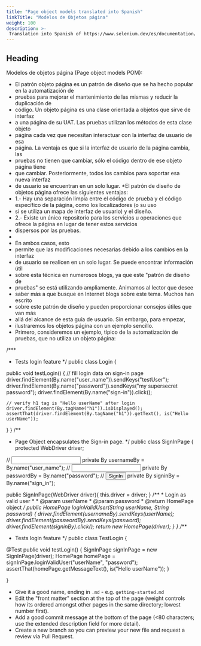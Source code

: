 ```yaml
---
title: "Page object models translated into Spanish"
linkTitle: "Modelos de Objetos página"
weight: 100
description: >-
 Translation into Spanish of https://www.selenium.dev/es/documentation/guidelines/page_object_models/
---
```


## Heading

Modelos de objetos página (Page object models POM):
* El patrón objeto página es un patrón de diseño que se ha hecho popular en la automatización de
* pruebas para mejorar el mantenimiento de las mismas y reducir la duplicación de
* código. Un objeto página es una clase orientada a objetos que sirve de interfaz
* a una página de su UAT. Las pruebas utilizan los métodos de esta clase objeto
* página cada vez que necesitan interactuar con la interfaz de usuario de esa
* página. La ventaja es que si la interfaz de usuario de la página cambia, las
* pruebas no tienen que cambiar, sólo el código dentro de ese objeto página tiene
* que cambiar. Posteriormente, todos los cambios para soportar esa nueva interfaz
* de usuario se encuentran en un solo lugar.
*El patrón de diseño de objetos página ofrece las siguientes ventajas:
*  1.-   Hay una separación limpia entre el código de prueba y el código específico de la página, como los localizadores (o su uso
*  si se utiliza un mapa de interfaz de usuario) y el diseño.
*   2.- Existe un único repositorio para los servicios u operaciones que ofrece la página en lugar de tener estos servicios
*  dispersos por las pruebas.
*
* En ambos casos, esto
* permite que las modificaciones necesarias debido a los cambios en la interfaz
* de usuario se realicen en un solo lugar. Se puede encontrar información útil
* sobre esta técnica en numerosos blogs, ya que este "patrón de diseño de
* pruebas" se está utilizando ampliamente. Animamos al lector que desee
* saber más a que busque en Internet blogs sobre este tema. Muchos han escrito
* sobre este patrón de diseño y pueden proporcionar consejos útiles que van más
* allá del alcance de esta guía de usuario. Sin embargo, para empezar,
* ilustraremos los objetos página con un ejemplo sencillo.
* Primero, consideremos un ejemplo, típico de la automatización de pruebas, que no utiliza un objeto página:

/***
 * Tests login feature
 */
public class Login {

  public void testLogin() {
    // fill login data on sign-in page
    driver.findElement(By.name("user_name")).sendKeys("testUser");
    driver.findElement(By.name("password")).sendKeys("my supersecret password");
    driver.findElement(By.name("sign-in")).click();

    // verify h1 tag is "Hello userName" after login
    driver.findElement(By.tagName("h1")).isDisplayed();
    assertThat(driver.findElement(By.tagName("h1")).getText(), is("Hello userName"));
  }
}
/**
 * Page Object encapsulates the Sign-in page.
 */
public class SignInPage {
  protected WebDriver driver;

  // <input name="user_name" type="text" value="">
  private By usernameBy = By.name("user_name");
  // <input name="password" type="password" value="">
  private By passwordBy = By.name("password");
  // <input name="sign_in" type="submit" value="SignIn">
  private By signinBy = By.name("sign_in");

  public SignInPage(WebDriver driver){
    this.driver = driver;
  }
  /**
    * Login as valid user
    *
    * @param userName
    * @param password
    * @return HomePage object
    */
  public HomePage loginValidUser(String userName, String password) {
    driver.findElement(usernameBy).sendKeys(userName);
    driver.findElement(passwordBy).sendKeys(password);
    driver.findElement(signinBy).click();
    return new HomePage(driver);
  }
}
/***
 * Tests login feature
 */
public class TestLogin {

  @Test
  public void testLogin() {
    SignInPage signInPage = new SignInPage(driver);
    HomePage homePage = signInPage.loginValidUser("userName", "password");
    assertThat(homePage.getMessageText(), is("Hello userName"));
  }

}



* Give it a good name, ending in `.md` - e.g. `getting-started.md`
* Edit the "front matter" section at the top of the page (weight controls how its ordered amongst other pages in the same directory; lowest number first).
* Add a good commit message at the bottom of the page (<80 characters; use the extended description field for more detail).
* Create a new branch so you can preview your new file and request a review via Pull Request.
